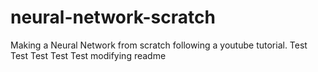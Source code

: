 # neural-network-scratch
Making a Neural Network from scratch following a youtube tutorial.
Test Test Test Test Test modifying readme
